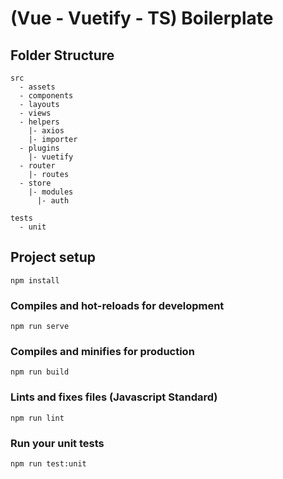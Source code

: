 # (Vue - Vuetify - TS) Boilerplate

## Folder Structure
```
src
  - assets
  - components
  - layouts
  - views
  - helpers
    |- axios
    |- importer
  - plugins
    |- vuetify
  - router
    |- routes
  - store
    |- modules
      |- auth

tests
  - unit

```


## Project setup
```
npm install
```

### Compiles and hot-reloads for development
```
npm run serve
```

### Compiles and minifies for production
```
npm run build
```

### Lints and fixes files (Javascript Standard)
```
npm run lint
```

### Run your unit tests
```
npm run test:unit
```
